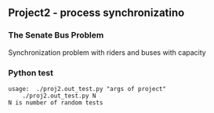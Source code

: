 ## Project2 - process synchronizatino
### The Senate Bus Problem
Synchronization problem with riders and buses with capacity

### Python test
```
usage: 	./proj2.out_test.py "args of project"
	./proj2.out_test.py N
N is number of random tests
```